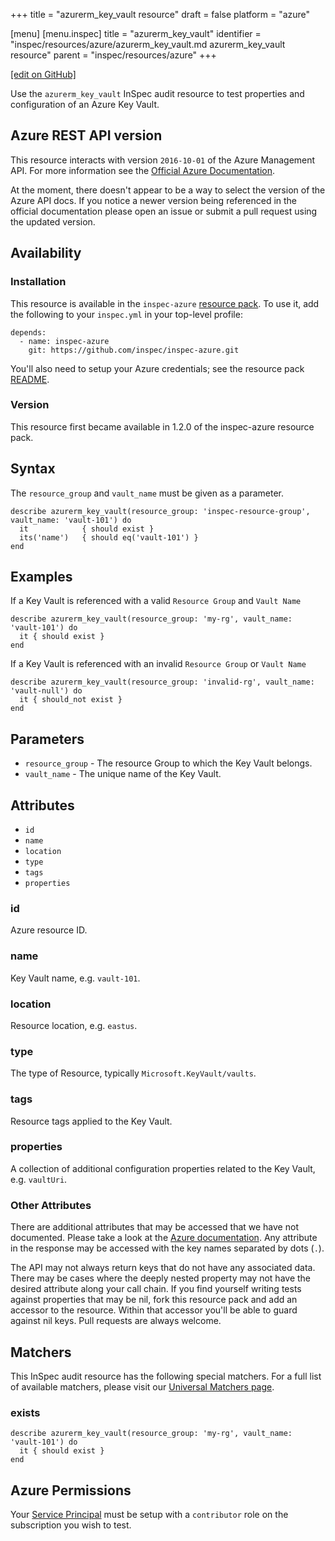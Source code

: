 +++
title = "azurerm_key_vault resource"
draft = false
platform = "azure"

[menu]
  [menu.inspec]
    title = "azurerm_key_vault"
    identifier = "inspec/resources/azure/azurerm_key_vault.md azurerm_key_vault resource"
    parent = "inspec/resources/azure"
+++

[\[edit on GitHub\]](https://github.com/inspec/inspec/blob/master/www/content/inspec/resources/azurerm_key_vault.md)

Use the `azurerm_key_vault` InSpec audit resource to test properties and configuration of
an Azure Key Vault.

## Azure REST API version

This resource interacts with version `2016-10-01` of the Azure Management API. For more
information see the [Official Azure Documentation](https://docs.microsoft.com/en-us/rest/api/keyvault/vaults/get).

At the moment, there doesn't appear to be a way to select the version of the
Azure API docs. If you notice a newer version being referenced in the official
documentation please open an issue or submit a pull request using the updated
version.

## Availability

### Installation

This resource is available in the `inspec-azure` [resource
pack](/inspec/glossary/#resource-pack). To use it, add the
following to your `inspec.yml` in your top-level profile:

    depends:
      - name: inspec-azure
        git: https://github.com/inspec/inspec-azure.git

You'll also need to setup your Azure credentials; see the resource pack
[README](https://github.com/inspec/inspec-azure#inspec-for-azure).

### Version

This resource first became available in 1.2.0 of the inspec-azure resource pack.

## Syntax

The `resource_group` and `vault_name` must be given as a parameter.

    describe azurerm_key_vault(resource_group: 'inspec-resource-group', vault_name: 'vault-101') do
      it            { should exist }
      its('name')   { should eq('vault-101') }
    end

## Examples

If a Key Vault is referenced with a valid `Resource Group` and `Vault Name`

    describe azurerm_key_vault(resource_group: 'my-rg', vault_name: 'vault-101') do
      it { should exist }
    end

If a Key Vault is referenced with an invalid `Resource Group` or `Vault Name`

    describe azurerm_key_vault(resource_group: 'invalid-rg', vault_name: 'vault-null') do
      it { should_not exist }
    end

## Parameters

- `resource_group` - The resource Group to which the Key Vault belongs.
- `vault_name` - The unique name of the Key Vault.

## Attributes

- `id`
- `name`
- `location`
- `type`
- `tags`
- `properties`

### id

Azure resource ID.

### name

Key Vault name, e.g. `vault-101`.

### location

Resource location, e.g. `eastus`.

### type

The type of Resource, typically `Microsoft.KeyVault/vaults`.

### tags

Resource tags applied to the Key Vault.

### properties

A collection of additional configuration properties related to the Key Vault, e.g. `vaultUri`.

### Other Attributes

There are additional attributes that may be accessed that we have not
documented. Please take a look at the [Azure documentation](#azure-rest-api-version).
Any attribute in the response may be accessed with the key names separated by
dots (`.`).

The API may not always return keys that do not have any associated data. There
may be cases where the deeply nested property may not have the desired
attribute along your call chain. If you find yourself writing tests against
properties that may be nil, fork this resource pack and add an accessor to the
resource. Within that accessor you'll be able to guard against nil keys. Pull
requests are always welcome.

## Matchers

This InSpec audit resource has the following special matchers. For a full list of
available matchers, please visit our [Universal Matchers
page](/inspec/matchers/).

### exists

    describe azurerm_key_vault(resource_group: 'my-rg', vault_name: 'vault-101') do
      it { should exist }
    end

## Azure Permissions

Your [Service
Principal](https://docs.microsoft.com/en-us/azure/azure-resource-manager/resource-group-create-service-principal-portal)
must be setup with a `contributor` role on the subscription you wish to test.
